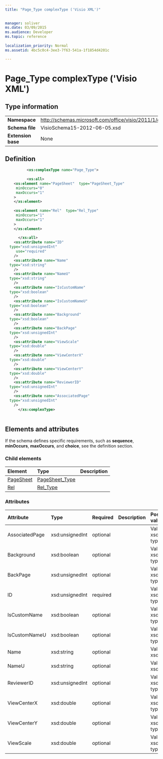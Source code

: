 ```yaml
---
title: "Page_Type complexType ('Visio XML')"
 
 
manager: soliver
ms.date: 03/09/2015
ms.audience: Developer
ms.topic: reference
 
localization_priority: Normal
ms.assetid: 4bc5c0c4-3ee3-7f63-541a-1f1854d4201c

---
```


# Page_Type complexType ('Visio XML')

## Type information

|||
|:-----|:-----|
|**Namespace** <br/> |http://schemas.microsoft.com/office/visio/2011/1/core  <br/> |
|**Schema file** <br/> |VisioSchema15-2012-06-05.xsd  <br/> |
|**Extension base** <br/> |None  <br/> |
   
## Definition

```XML
          <xs:complexType name="Page_Type">
          
          <xs:all>
    <xs:element name="PageSheet"  type="PageSheet_Type"
     minOccurs="0"
     maxOccurs="1"
    >
    </xs:element>
    
    <xs:element name="Rel"  type="Rel_Type"
     minOccurs="1"
     maxOccurs="1"
    >
    </xs:element>
    
      </xs:all>
    <xs:attribute name="ID"
  type="xsd:unsignedInt"
     use="required"
    />
    <xs:attribute name="Name"
  type="xsd:string"
    />
    <xs:attribute name="NameU"
  type="xsd:string"
    />
    <xs:attribute name="IsCustomName"
  type="xsd:boolean"
    />
    <xs:attribute name="IsCustomNameU"
  type="xsd:boolean"
    />
    <xs:attribute name="Background"
  type="xsd:boolean"
    />
    <xs:attribute name="BackPage"
  type="xsd:unsignedInt"
    />
    <xs:attribute name="ViewScale"
  type="xsd:double"
    />
    <xs:attribute name="ViewCenterX"
  type="xsd:double"
    />
    <xs:attribute name="ViewCenterY"
  type="xsd:double"
    />
    <xs:attribute name="ReviewerID"
  type="xsd:unsignedInt"
    />
    <xs:attribute name="AssociatedPage"
  type="xsd:unsignedInt"
    />
      </xs:complexType>
      
```

## Elements and attributes

If the schema defines specific requirements, such as **sequence**, **minOccurs**, **maxOccurs**, and **choice**, see the definition section. 
  
### Child elements

|**Element**|**Type**|**Description**|
|:-----|:-----|:-----|
|[PageSheet](pagesheet-element-page_type-complextypevisio-xml.md) <br/> |[PageSheet_Type](pagesheet_type-complextypevisio-xml.md) <br/> ||
|[Rel](rel-element-page_type-complextypevisio-xml.md) <br/> |[Rel_Type](rel_type-complextypevisio-xml.md) <br/> ||
   
### Attributes

|**Attribute**|**Type**|**Required**|**Description**|**Possible values**|
|:-----|:-----|:-----|:-----|:-----|
|AssociatedPage  <br/> |xsd:unsignedInt  <br/> |optional  <br/> ||Values of the xsd:unsignedInt type.  <br/> |
|Background  <br/> |xsd:boolean  <br/> |optional  <br/> ||Values of the xsd:boolean type.  <br/> |
|BackPage  <br/> |xsd:unsignedInt  <br/> |optional  <br/> ||Values of the xsd:unsignedInt type.  <br/> |
|ID  <br/> |xsd:unsignedInt  <br/> |required  <br/> ||Values of the xsd:unsignedInt type.  <br/> |
|IsCustomName  <br/> |xsd:boolean  <br/> |optional  <br/> ||Values of the xsd:boolean type.  <br/> |
|IsCustomNameU  <br/> |xsd:boolean  <br/> |optional  <br/> ||Values of the xsd:boolean type.  <br/> |
|Name  <br/> |xsd:string  <br/> |optional  <br/> ||Values of the xsd:string type.  <br/> |
|NameU  <br/> |xsd:string  <br/> |optional  <br/> ||Values of the xsd:string type.  <br/> |
|ReviewerID  <br/> |xsd:unsignedInt  <br/> |optional  <br/> ||Values of the xsd:unsignedInt type.  <br/> |
|ViewCenterX  <br/> |xsd:double  <br/> |optional  <br/> ||Values of the xsd:double type.  <br/> |
|ViewCenterY  <br/> |xsd:double  <br/> |optional  <br/> ||Values of the xsd:double type.  <br/> |
|ViewScale  <br/> |xsd:double  <br/> |optional  <br/> ||Values of the xsd:double type.  <br/> |
   

